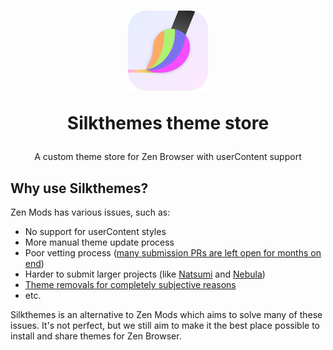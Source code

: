 <h1 align="center">
  <img height=128 src="https://github.com/Silkbrush/assets/blob/main/icons/silkbrush-rounded.png?raw=true">

  Silkthemes theme store
</h1>
<p align="center">
  A custom theme store for Zen Browser with userContent support
</p>

## Why use Silkthemes?
Zen Mods has various issues, such as:
- No support for userContent styles
- More manual theme update process
- Poor vetting process ([many submission PRs are left open for months on
  end](https://github.com/zen-browser/theme-store/pulls?q=is%3Apr+is%3Aopen+sort%3Acreated-asc))
- Harder to submit larger projects (like [Natsumi](https://github.com/greeeen-dev/natsumi-browser) and
  [Nebula](https://github.com/JustAdumbPrsn/Nebula-A-Minimal-Theme-for-Zen-Browser))
- [Theme removals for completely subjective
  reasons](https://www.reddit.com/r/zen_browser/comments/1k3omn0/comment/mo5jjp9)
- etc.

Silkthemes is an alternative to Zen Mods which aims to solve many of these issues. It's not perfect, but we
still aim to make it the best place possible to install and share themes for Zen Browser.
